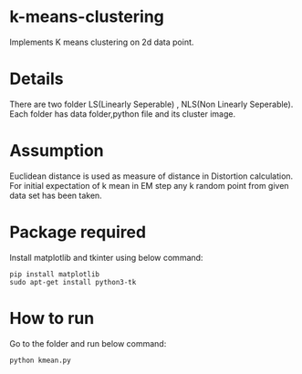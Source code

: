 # k-means-clustering
Implements K means clustering on 2d data point.

# Details
There are two folder LS(Linearly Seperable) , NLS(Non Linearly Seperable). Each folder has data folder,python file and its cluster image.

# Assumption 
Euclidean distance is used as measure of distance in Distortion calculation.
For initial expectation of k mean in EM step any k random point from given data set has been taken.

# Package required
Install matplotlib and tkinter using below command:  

	pip install matplotlib
	sudo apt-get install python3-tk

# How to run
Go to the folder and run below command:

	python kmean.py
